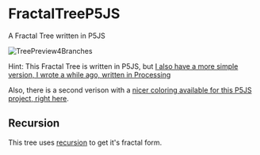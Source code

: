 # FractalTreeP5JS
A Fractal Tree written in P5JS

![TreePreview4Branches](https://github.com/johnnyawesome/FractalTreeP5JS/blob/master/DemoImages/TreePreview4Branches.gif)


Hint: This Fractal Tree is written in P5JS, but [I also have a more simple version, I wrote a while ago, written in Processing](https://github.com/johnnyawesome/FractalTree)

Also, there is a second verison with a [nicer coloring available for this P5JS project, right here](https://github.com/johnnyawesome/FractalTreeLeafsP5JS).

## Recursion

This tree uses [recursion](https://en.wikipedia.org/wiki/Recursion_(computer_science)) to get it's fractal form.

